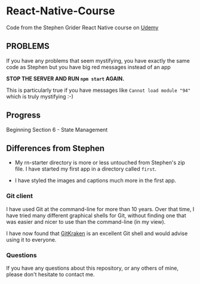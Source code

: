 # React-Native-Course
Code from the Stephen Grider React Native course on 
[Udemy](https://www.udemy.com/course/the-complete-react-native-and-redux-course)

## PROBLEMS

If you have any problems that seem mystifying, you have exactly the same 
code as Stephen but you have big red messages instead of an app

**STOP THE SERVER AND RUN `npm start` AGAIN.**

This is particularly true if you have messages like `Cannot load module "94"`
which is truly mystifying :-)

## Progress

  Beginning Section 6 - State Management

## Differences from Stephen

* My rn-starter directory is more or less untouched from Stephen's zip file.
  I have started my first app in a directory called `first`.

* I have styled the images and captions much more in the first app.

### Git client

I have used Git at the command-line for more than 10 years. Over that time, I have tried
many different graphical shells for Git, without finding one that was easier
and nicer to use than the command-line (in my view).

I have now found that [GitKraken](https://www.gitkraken.com) is an excellent
Git shell and would advise using it to everyone.

### Questions

If you have any questions about this repository, or any others of mine, please
don't hesitate to contact me.
